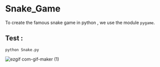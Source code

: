 # **Snake_Game**


To create the famous snake game in python , we use the module `pygame`.
## **Test :**
`python Snake.py`

![ezgif com-gif-maker (1)](https://user-images.githubusercontent.com/58151963/94141826-3f936e00-fe65-11ea-9de3-46567fdc1f96.gif)
